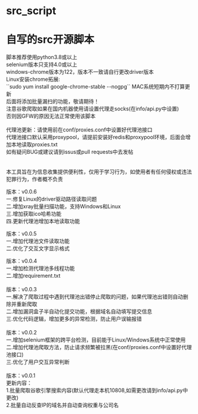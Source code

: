 # src_script
<h1>自写的src开源脚本</h1>
脚本推荐使用python3.8或以上<br>
selenium版本只支持4.0或以上<br>
windows-chrome版本为122，版本不一致请自行更改driver版本<br>
Linux安装chrome拓展:<br>
``sudo yum install google-chrome-stable --nogpg``
MAC系统短期内不打算更新<br>
后面将添加批量漏扫的功能，敬请期待！<br>
注意谷歌爬取如果在国内机器使用请设置代理走socks(在info/api.py中设置)<br>
否则因GFW的原因无法正常使用该脚本<br><br>
代理池更新：请使用前在conf/proxies.conf中设置好代理池接口<br>
代理池接口默认采用proxypool，请提前安装好redis和proxypool环境，后面会增加本地读取proxies.txt  
<br>
如有疑问BUG或建议请到issus或pull requests中去发帖<br>
<br><br>
本工具旨在为信息收集提供便利性，仅用于学习行为，如使用者有任何侵权或违法犯罪行为，作者概不负责<br>
  
版本：v0.0.6<br>
一.修复Linux的driver驱动路径读取问题<br>
二.增加xray批量扫描功能，支持Windows和Linux<br>
三.增加获取ico哈希功能<br>
四.更新代理池增加本地读取功能<br>

版本：v0.0.5<br>
一.增加代理池文件读取功能<br>
二.优化了交互文字显示格式<br>
  
版本：v0.0.4<br>
一.增加检测代理池多线程功能<br>
二.增加requirement.txt<br>
<br>
版本：v0.0.3<br>
一.解决了爬取过程中遇到代理池出错停止爬取的问题，如果代理池出错则自动删除并重新爬取<br>
二.增加漏洞盒子半自动化提交功能，根据域名自动填写提交信息<br>
三.优化代码逻辑，增加更多的异常检测，防止用户误输报错<br>
<br>
版本：v0.0.2<br>
一.增加selenium框架的跨平台检测，目前能于Linux/Windows系统中正常使用<br>
二.增加代理池爬取方法，防止请求频繁被拉黑(在conf/proxies.conf中设置好代理池接口)<br>
三.优化了用户交互异常判断<br>
<br>
版本：v0.0.1<br>
更新内容：<br>
1.批量爬取谷歌引擎搜索内容(默认代理走本机10808,如需更改请到info/api.py中更改)<br>
2.批量自动反查IP的域名并自动查询权重与公司名<br>
